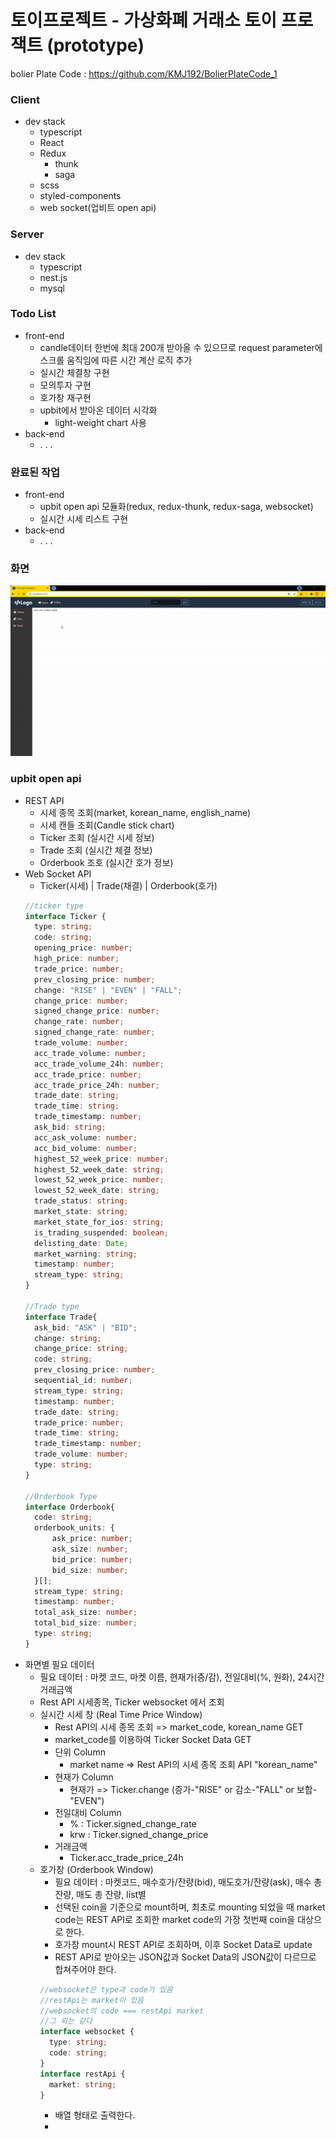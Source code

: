 # 토이프로젝트 - 가상화폐 거래소 토이 프로잭트 (prototype)

bolier Plate Code : https://github.com/KMJ192/BolierPlateCode_1

### Client
- dev stack
  - typescript
  - React
  - Redux
    + thunk
    + saga
  - scss
  - styled-components
  - web socket(업비트 open api)

### Server
- dev stack
  - typescript
  - nest.js
  - mysql

### Todo List
- front-end
  - candle데이터 한번에 최대 200개 받아올 수 있으므로 request parameter에 스크롤 움직임에 따른 시간 계산 로직 추가
  - 실시간 체결창 구현
  - 모의투자 구현
  - 호가창 재구현
  - upbit에서 받아온 데이터 시각화
    + light-weight chart 사용
- back-end
  - . . .

### 완료된 작업
- front-end
  - upbit open api 모듈화(redux, redux-thunk, redux-saga, websocket)
  - 실시간 시세 리스트 구현
- back-end
  - . . .

### 화면
![sample](./a-progress/sample.gif)



### upbit open api
- REST API
  + 시세 종목 조회(market, korean_name, english_name)
  + 시세 캔들 조회(Candle stick chart)
  + Ticker 조회 (실시간 시세 정보)
  + Trade 조회 (실시간 체결 정보)
  + Orderbook 조호 (실시간 호가 정보)
- Web Socket API
  + Ticker(시세) | Trade(채결) | Orderbook(호가)
  ```ts
  //ticker type
  interface Ticker {
    type: string;
    code: string;
    opening_price: number;
    high_price: number;
    trade_price: number;
    prev_closing_price: number;
    change: "RISE" | "EVEN" | "FALL";
    change_price: number;
    signed_change_price: number;
    change_rate: number;
    signed_change_rate: number;
    trade_volume: number;
    acc_trade_volume: number;
    acc_trade_volume_24h: number;
    acc_trade_price: number;
    acc_trade_price_24h: number;
    trade_date: string;
    trade_time: string;
    trade_timestamp: number;
    ask_bid: string;
    acc_ask_volume: number;
    acc_bid_volume: number;
    highest_52_week_price: number;
    highest_52_week_date: string;
    lowest_52_week_price: number;
    lowest_52_week_date: string;
    trade_status: string;
    market_state: string;
    market_state_for_ios: string;
    is_trading_suspended: boolean;
    delisting_date: Date;
    market_warning: string;
    timestamp: number;
    stream_type: string;
  }

  //Trade type
  interface Trade{
    ask_bid: "ASK" | "BID";
    change: string;
    change_price: string;
    code: string;
    prev_closing_price: number;
    sequential_id: number;
    stream_type: string;
    timestamp: number;
    trade_date: string;
    trade_price: number;
    trade_time: string;
    trade_timestamp: number;
    trade_volume: number;
    type: string;
  }

  //Orderbook Type
  interface Orderbook{
    code: string;
    orderbook_units: {
        ask_price: number;
        ask_size: number;
        bid_price: number;
        bid_size: number;
    }[];
    stream_type: string;
    timestamp: number;
    total_ask_size: number;
    total_bid_size: number;
    type: string;
  }
  ```
- 화면별 필요 데이터
  + 필요 데이터 : 마켓 코드, 마켓 이름, 현재가(증/감), 전일대비(%, 원화), 24시간 거래금액 
  + Rest API 시세종목, Ticker websocket 에서 조회
  + 실시간 시세 창 (Real Time Price Window)
    - Rest API의 시세 종목 조회 => market_code, korean_name GET
    - market_code를 이용하여 Ticker Socket Data GET
    - 단위 Column
      + market name => Rest API의 시세 종목 조회 API "korean_name"
    - 현재가 Column
      + 현재가 => Ticker.change (증가-"RISE" or 감소-"FALL" or 보합-"EVEN")
    - 전일대비 Column
      + % : Ticker.signed_change_rate
      + krw : Ticker.signed_change_price
    - 거래금액
      + Ticker.acc_trade_price_24h
  + 호가창 (Orderbook Window)
    - 필요 데이터 : 마켓코드, 매수호가/잔량(bid), 매도호가/잔량(ask), 매수 총 잔량, 매도 총 잔량, list별 
    - 선택된 coin을 기준으로 mount하며, 최초로 mounting 되었을 때 market code는 REST API로 조회한 market code의 가장 첫번째 coin을 대상으로 한다.
    - 호가창 mount시 REST API로 조회하며, 이후 Socket Data로 update
    - REST API로 받아오는 JSON값과 Socket Data의 JSON값이 다르므로 합쳐주어야 한다.
    ```ts
    //websocket은 type과 code가 있음
    //restApi는 market이 있음
    //websocket의 code === restApi market
    //그 외는 같다
    interface websocket {
      type: string;
      code: string;
    }
    interface restApi {
      market: string;
    }
    ```
    - 배열 형태로 출력한다.
    - 